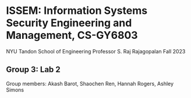 # ISSEM: Information Systems Security Engineering and Management, CS-GY6803
NYU Tandon School of Engineering
Professor S. Raj Rajagopalan
Fall 2023
## Group 3: Lab 2
Group members: Akash Barot, Shaochen Ren, Hannah Rogers, Ashley Simons
